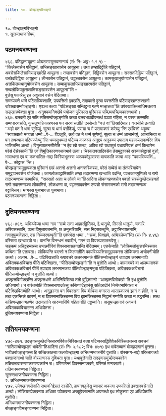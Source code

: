 ```yaml
---
title: १०. बोज्झङ्गविभङ्गो

---
```

१०. बोज्झङ्गविभङ्गो  
१. सुत्तन्तभाजनीयम्  


## पठमनयवण्णना

४६६. पतिट्ठानायूहना ओघतरणसुत्तवण्णनायं (सं॰ नि॰ अट्ठ॰ १.१.१) –  
‘‘किलेसवसेन पतिट्ठानं, अभिसङ्खारवसेन आयूहना। तथा तण्हादिट्ठीहि पतिट्ठानं, अवसेसकिलेसाभिसङ्खारेहि आयूहना। तण्हावसेन पतिट्ठानं, दिट्ठिवसेन आयूहना। सस्सतदिट्ठिया पतिट्ठानं, उच्छेददिट्ठिया आयूहना। लीनवसेन पतिट्ठानं, उद्धच्चवसेन आयूहना। कामसुखानुयोगवसेन पतिट्ठानं, अत्तकिलमथानुयोगवसेन आयूहना। सब्बाकुसलाभिसङ्खारवसेन पतिट्ठानं, सब्बलोकियकुसलाभिसङ्खारवसेन आयूहना’’ति –  
वुत्तेसु पकारेसु इध अवुत्तानं वसेन वेदितब्बा।  
सम्मप्पवत्ते धम्मे पटिसञ्चिक्खति, उपपत्तितो इक्खति, तदाकारो हुत्वा पवत्ततीति पटिसङ्खानलक्खणो उपेक्खासम्बोज्झङ्गो। एवञ्च कत्वा ‘‘पटिसङ्खा सन्तिट्ठना गहणे मज्झत्तता’’ति उपेक्खाकिच्चाधिमत्तताय सङ्खारुपेक्खा वुत्ता। अनुक्कमनिक्खेपे पयोजनं पुरिमस्स पुरिमस्स पच्छिमपच्छिमकारणभावो।  
४६७. बलवती एव सति सतिसम्बोज्झङ्गोति कत्वा बलवभावदीपनत्थं पञ्ञा गहिता, न यस्स कस्सचि सम्पधारणसति, कुसलुप्पत्तिकारणस्स पन सरणं सतीति दस्सेन्तो ‘‘वत्तं वा’’तिआदिमाह। वत्तसीसे ठत्वाति ‘‘अहो वत मे धम्मं सुणेय्युं, सुत्वा च धम्मं पसीदेय्युं, पसन्ना च मे पसन्नाकारं करेय्यु’’न्ति एवंचित्तो अहुत्वा ‘‘स्वाक्खातो भगवता धम्मो…पे॰… विञ्ञूहि, अहो वत मे धम्मं सुणेय्युं, सुत्वा च धम्मं आजानेय्युं, आजानित्वा च पन तथत्थाय पटिपज्जेय्यु’’न्ति धम्मसुधम्मतं पटिच्च कारुञ्ञं अनुद्दयं अनुकम्पं उपादाय महाकस्सपत्थेरेन विय भासितन्ति अत्थो। विमुत्तायतनसीसेति ‘‘न हेव खो सत्था, अपिच खो यथासुतं यथापरियत्तं धम्मं वित्थारेन परेसं देसेस्सामी’’ति एवं विमुत्तिकारणपधानभावे ठत्वा। चिरकतवत्तादिवसेन तंसमुट्ठापको अरूपकोट्ठासो वुत्तो, भावत्थत्ता एव वा कतभासित-सद्दा किरियाभूतस्स अरूपकोट्ठासस्स वाचकाति कत्वा आह ‘‘कायविञ्ञत्तिं…पे॰… कोट्ठास’’न्ति।  
बोज्झङ्गसमुट्ठापकता पुरिमानं छन्नं अत्तनो अत्तनो अनन्तरिकस्स, परेसं सब्बेसं वा तंतंपरियायेन समुट्ठापनवसेन योजेतब्बा। कामलोकवट्टामिसाति तण्हा तदारम्मणा खन्धाति वदन्ति, पञ्चकामगुणिको च रागो तदारम्मणञ्च कामामिसं, ‘‘सस्सतो अत्ता च लोको चा’’तिआदिना लोकग्गहणवसेन पवत्तो सस्सतुच्छेदसहगतो रागो तदारम्मणञ्च लोकामिसं, लोकधम्मा वा, वट्टस्सादवसेन उप्पन्नो संसारजनको रागो तदारम्मणञ्च वट्टामिसम्। मग्गस्स पुब्बभागत्ता पुब्बभागा।  
पठमनयवण्णना निट्ठिता।  


## दुतियनयवण्णना

४६८-४६९. अभिञ्ञेय्या धम्मा नाम ‘‘सब्बे सत्ता आहारट्ठितिका, द्वे धातुयो, तिस्सो धातुयो, चत्तारि अरियसच्चानि, पञ्च विमुत्तायतनानि, छ अनुत्तरियानि, सत्त निद्दसवत्थूनि, अट्ठाभिभायतनानि, नवानुपुब्बविहारा, दस निज्जरवत्थूनी’’ति एवंपभेदा धम्मा , ‘‘सब्बं, भिक्खवे, अभिञ्ञेय्य’’न्ति (सं॰ नि॰ ४.४६) दस्सिता खन्धादयो च। वानन्ति विनन्धनं भवादीनं, गमनं वा पियरूपसातरूपेसु।  
चङ्कमं अधिट्ठहन्तस्स उप्पन्नवीरियं विपस्सनासहगतन्ति वेदितब्बम्। एत्तकेनाति ‘‘लोकियलोकुत्तरमिस्सका कथिता’’ति एत्तावता। लोकियन्ति वदन्तो न किलमतीति कायविञ्ञत्तिसमुट्ठापकस्स लोकियत्ता अचोदनीयोति अत्थो। अलब्भ…पे॰… पटिक्खित्ताति रूपावचरे अलब्भमानकं पीतिसम्बोज्झङ्गं उपादाय लब्भमानापि अवितक्कअविचारा पीति पटिक्खित्ता, ‘‘पीतिसम्बोज्झङ्गो’’ति न वुत्तोति अत्थो। कामावचरे वा अलब्भमानकं अवितक्कअविचारं पीतिं उपादाय लब्भमानकाव पीतिबोज्झङ्गभूता पटिक्खित्ता, अवितक्कअविचारो पीतिसम्बोज्झङ्गो न वुत्तोति अत्थो।  
अज्झत्तविमोक्खन्ति अज्झत्तधम्मे अभिनिविसित्वा ततो वुट्ठितमग्गो ‘‘अज्झत्तविमोक्खो’’ति इध वुत्तोति अधिप्पायो। न वारेतब्बोति विपस्सनापादकेसु कसिणादिझानेसु सतिआदीनं निब्बेधभागियत्ता न पटिक्खिपितब्बोति अत्थो। अनुद्धरन्ता पन विपस्सना विय बोधिया मग्गस्स आसन्नकारणं झानं न होति, न च तथा एकन्तिकं कारणं, न च विपस्सनाकिच्चस्स विय झानकिच्चस्स निट्ठानं मग्गोति कत्वा न उद्धरन्ति। तत्थ कसिणज्झानग्गहणेन तदायत्तानि आरुप्पानिपि गहितानीति दट्ठब्बानि। असुभज्झानानं अवचनं अवितक्काविचारस्स अधिप्पेतत्ता।  
दुतियनयवण्णना निट्ठिता।  


## ततियनयवण्णना

४७०-४७१. तदङ्गसमुच्छेदनिस्सरणविवेकनिस्सिततं वत्वा पटिप्पस्सद्धिविवेकनिस्सितत्तस्स अवचनं ‘‘सतिसम्बोज्झङ्गं भावेती’’तिआदिना (सं॰ नि॰ ५.१८२; विभ॰ ४७१) इध भावेतब्बानं बोज्झङ्गानं वुत्तत्ता। भावितबोज्झङ्गस्स हि सच्छिकातब्बा फलबोज्झङ्गा अभिधम्मभाजनीये वुत्ताति। वोस्सग्ग-सद्दो परिच्चागत्थो पक्खन्दनत्थो चाति वोस्सग्गस्स दुविधता वुत्ता। यथावुत्तेनाति तदङ्गसमुच्छेदप्पकारेन तन्निन्नभावारम्मणकरणप्पकारेन च। परिणामेन्तं विपस्सनाक्खणे, परिणतं मग्गक्खणे।  
ततियनयवण्णना निट्ठिता।  
सुत्तन्तभाजनीयवण्णना निट्ठिता।  
२. अभिधम्मभाजनीयवण्णना  
४७२. उपेक्खनवसेनाति सभावनिद्देसतं दस्सेति, हापनवड्ढनेसु ब्यापारं अकत्वा उपपत्तितो इक्खनवसेनाति अत्थो। लोकियउपेक्खनाय अधिका उपेक्खना अज्झुपेक्खनाति अयमत्थो इध लोकुत्तरा एव अधिप्पेताति युत्तोति।  
अभिधम्मभाजनीयवण्णना निट्ठिता।  
बोज्झङ्गविभङ्गवण्णना निट्ठिता।  
